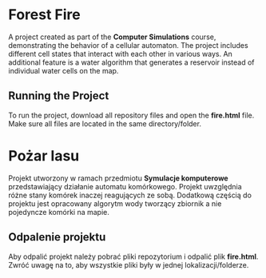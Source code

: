 # Forest Fire
A project created as part of the **Computer Simulations** course, demonstrating the behavior of a cellular automaton. The project includes different cell states that interact with each other in various ways.
An additional feature is a water algorithm that generates a reservoir instead of individual water cells on the map.

## Running the Project
To run the project, download all repository files and open the **fire.html** file. Make sure all files are located in the same directory/folder.


# Pożar lasu
Projekt utworzony w ramach przedmiotu **Symulacje komputerowe** przedstawiający działanie automatu komórkowego. Projekt uwzględnia różne stany komórek inaczej reagujących ze sobą. Dodatkową częścią do projektu jest opracowany algorytm wody tworzący zbiornik a nie pojedyncze komórki na mapie. 

## Odpalenie projektu
Aby odpalić projekt należy pobrać pliki repozytorium i odpalić plik **fire.html**. Zwróć uwagę na to, aby wszystkie pliki były w jednej lokalizacji/folderze.  
